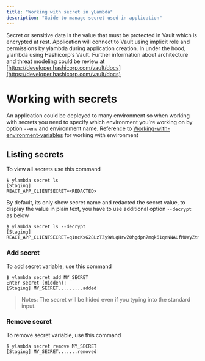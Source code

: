 ```yaml
---
title: "Working with secret in yLambda"
description: "Guide to manage secret used in application"
---
```


Secret or sensitive data is the value that must be protected in Vault which is encrypted at rest. Application will connect to Vault using implicit role and permissions by ylambda during application creation. In under the hood, ylambda using Hashicorp's Vault. Further information about architecture and threat modeling could be review at [https://developer.hashicorp.com/vault/docs](https://developer.hashicorp.com/vault/docs)

# Working with secrets
An application could be deployed to many environment so when working with secrets you need to specify which environment you're working on by option `--env` and environment name. Reference to [Working-with-environment-variables](Add-environment-variables) for working with environment

## Listing secrets
To view all secrets use this command

```console
$ ylambda secret ls
[Staging]
REACT_APP_CLIENTSECRET=<REDACTED>
```
By default, its only show secret name and redacted the secret value, to display the value in plain text, you have to use additional option `--decrypt` as below

```console
$ ylambda secret ls --decrypt
[Staging]
REACT_APP_CLIENTSECRET=q1ncKxG28LzTZy9WuqHrwZ0hgdpn7mqk61qrNNAUfMOWyZtmIxeUaSTnzH1ivT58yPetbXKQub06kR0PwHHH
```

### Add secret
To add secret variable, use this command

```console
$ ylambda secret add MY_SECRET
Enter secret (Hidden): 
[Staging] MY_SECRET.........added
```

> Notes: The secret will be hided even if you typing into the standard input.

### Remove secret
To remove secret variable, use this command

```console
$ ylambda secret remove MY_SECRET
[Staging] MY_SECRET.......removed
```



